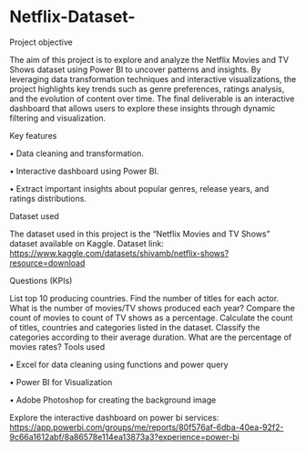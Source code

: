 # Netflix-Dataset-
Project objective

The aim of this project is to explore and analyze the Netflix Movies and TV Shows dataset using Power BI to uncover patterns and insights. By leveraging data transformation techniques and interactive visualizations, the project highlights key trends such as genre preferences, ratings analysis, and the evolution of content over time. The final deliverable is an interactive dashboard that allows users to explore these insights through dynamic filtering and visualization.

Key features

• Data cleaning and transformation.

• Interactive dashboard using Power BI.

• Extract important insights about popular genres, release years, and ratings distributions.

Dataset used

The dataset used in this project is the “Netflix Movies and TV Shows” dataset available on Kaggle. Dataset link: https://www.kaggle.com/datasets/shivamb/netflix-shows?resource=download

Questions (KPIs)

List top 10 producing countries.
Find the number of titles for each actor.
What is the number of movies/TV shows produced each year?
Compare the count of movies to count of TV shows as a percentage.
Calculate the count of titles, countries and categories listed in the dataset.
Classify the categories according to their average duration.
What are the percentage of movies rates?
Tools used

• Excel for data cleaning using functions and power query

• Power BI for Visualization

• Adobe Photoshop for creating the background image

Explore the interactive dashboard on power bi services: https://app.powerbi.com/groups/me/reports/80f576af-6dba-40ea-92f2-9c66a1612abf/8a86578e114ea13873a3?experience=power-bi
